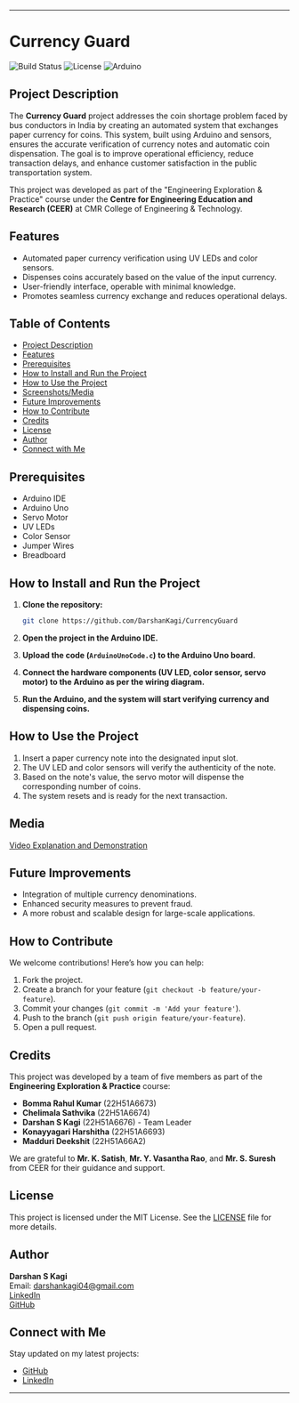 
---

# Currency Guard

![Build Status](https://img.shields.io/badge/build-passing-brightgreen)
![License](https://img.shields.io/badge/license-MIT-blue)
![Arduino](https://img.shields.io/badge/Arduino-C-blue)

## Project Description

The **Currency Guard** project addresses the coin shortage problem faced by bus conductors in India by creating an automated system that exchanges paper currency for coins. This system, built using Arduino and sensors, ensures the accurate verification of currency notes and automatic coin dispensation. The goal is to improve operational efficiency, reduce transaction delays, and enhance customer satisfaction in the public transportation system.

This project was developed as part of the "Engineering Exploration & Practice" course under the **Centre for Engineering Education and Research (CEER)** at CMR College of Engineering & Technology.

## Features

- Automated paper currency verification using UV LEDs and color sensors.
- Dispenses coins accurately based on the value of the input currency.
- User-friendly interface, operable with minimal knowledge.
- Promotes seamless currency exchange and reduces operational delays.
  
## Table of Contents

- [Project Description](#project-description)
- [Features](#features)
- [Prerequisites](#prerequisites)
- [How to Install and Run the Project](#how-to-install-and-run-the-project)
- [How to Use the Project](#how-to-use-the-project)
- [Screenshots/Media](#screenshotsmedia)
- [Future Improvements](#future-improvements)
- [How to Contribute](#how-to-contribute)
- [Credits](#credits)
- [License](#license)
- [Author](#author)
- [Connect with Me](#connect-with-me)

## Prerequisites

- Arduino IDE
- Arduino Uno
- Servo Motor
- UV LEDs
- Color Sensor
- Jumper Wires
- Breadboard

## How to Install and Run the Project

1. **Clone the repository:**
   ```bash
   git clone https://github.com/DarshanKagi/CurrencyGuard
   ```
   
2. **Open the project in the Arduino IDE.**

3. **Upload the code (`ArduinoUnoCode.c`) to the Arduino Uno board.**

4. **Connect the hardware components (UV LED, color sensor, servo motor) to the Arduino as per the wiring diagram.**

5. **Run the Arduino, and the system will start verifying currency and dispensing coins.**

## How to Use the Project

1. Insert a paper currency note into the designated input slot.
2. The UV LED and color sensors will verify the authenticity of the note.
3. Based on the note's value, the servo motor will dispense the corresponding number of coins.
4. The system resets and is ready for the next transaction.

## Media

[Video Explanation and Demonstration](https://drive.google.com/file/d/1b9Qj2hB1eEeSLAoiY3UMlU-2s82NO1-2/view?usp=drive_link)  

## Future Improvements

- Integration of multiple currency denominations.
- Enhanced security measures to prevent fraud.
- A more robust and scalable design for large-scale applications.

## How to Contribute

We welcome contributions! Here’s how you can help:
1. Fork the project.
2. Create a branch for your feature (`git checkout -b feature/your-feature`).
3. Commit your changes (`git commit -m 'Add your feature'`).
4. Push to the branch (`git push origin feature/your-feature`).
5. Open a pull request.

## Credits

This project was developed by a team of five members as part of the **Engineering Exploration & Practice** course:
- **Bomma Rahul Kumar** (22H51A6673)
- **Chelimala Sathvika** (22H51A6674)
- **Darshan S Kagi** (22H51A6676) - Team Leader
- **Konayyagari Harshitha** (22H51A6693)
- **Madduri Deekshit** (22H51A66A2)

We are grateful to **Mr. K. Satish**, **Mr. Y. Vasantha Rao**, and **Mr. S. Suresh** from CEER for their guidance and support.

## License

This project is licensed under the MIT License. See the [LICENSE](LICENSE) file for more details.

## Author

**Darshan S Kagi**  
Email: darshankagi04@gmail.com  
[LinkedIn](https://www.linkedin.com/in/darshan-kagi-938836255)  
[GitHub](https://github.com/DarshanKagi)

## Connect with Me

Stay updated on my latest projects:
- [GitHub](https://github.com/DarshanKagi)
- [LinkedIn](https://www.linkedin.com/in/darshan-kagi-938836255)

---
